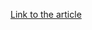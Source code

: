 [Link to the article](https://www.cisa.gov/news-events/alerts/2025/06/04/updated-guidance-play-ransomware)
